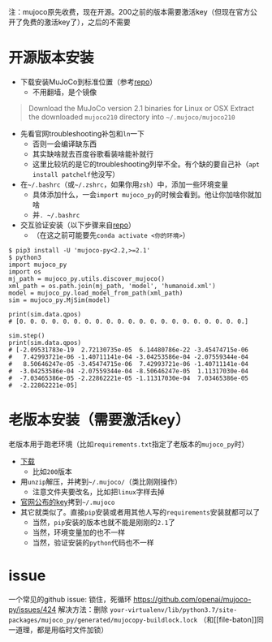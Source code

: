 注：mujoco原先收费，现在开源。200之前的版本需要激活key（但现在官方公开了免费的激活key了），之后的不需要
# 开源版本安装
- 下载安装MuJoCo到标准位置（参考[repo](https://gitcode.net/mirrors/openai/mujoco-py)）
  - 不用翻墙，是个镜像
> Download the MuJoCo version 2.1 binaries for Linux or OSX
> Extract the downloaded `mujoco210` directory into `~/.mujoco/mujoco210`
- 先看官网troubleshooting补包和`ln`一下
  - 否则一会编译缺东西
  - 其实缺啥就去百度谷歌看装啥能补就行
  - 这里比较坑的是它的troubleshooting列举不全。有个缺的要自己补（`apt install patchelf`他没写）
- 在`~/.bashrc`（或`~/.zshrc`，如果你用`zsh`）中，添加一些环境变量
  - 具体添加什么，一会`import mujoco_py`的时候会看到。他让你加啥你就加啥
  - 并`. ~/.bashrc`
- 交互验证安装（以下步骤来自[repo](https://gitcode.net/mirrors/openai/mujoco-py)）
  - （在这之前可能要先`conda activate <你的环境>`）
```shell
$ pip3 install -U 'mujoco-py<2.2,>=2.1'
$ python3
import mujoco_py
import os
mj_path = mujoco_py.utils.discover_mujoco()
xml_path = os.path.join(mj_path, 'model', 'humanoid.xml')
model = mujoco_py.load_model_from_path(xml_path)
sim = mujoco_py.MjSim(model)

print(sim.data.qpos)
# [0. 0. 0. 0. 0. 0. 0. 0. 0. 0. 0. 0. 0. 0. 0. 0. 0. 0. 0. 0. 0.]

sim.step()
print(sim.data.qpos)
# [-2.09531783e-19  2.72130735e-05  6.14480786e-22 -3.45474715e-06
#   7.42993721e-06 -1.40711141e-04 -3.04253586e-04 -2.07559344e-04
#   8.50646247e-05 -3.45474715e-06  7.42993721e-06 -1.40711141e-04
#  -3.04253586e-04 -2.07559344e-04 -8.50646247e-05  1.11317030e-04
#  -7.03465386e-05 -2.22862221e-05 -1.11317030e-04  7.03465386e-05
#  -2.22862221e-05]
```
# 老版本安装（需要激活key）
老版本用于跑老环境（比如`requirements.txt`指定了老版本的`mujoco_py`时）
- [下载](https://www.roboti.us/download.html)
  - 比如`200`版本
- 用`unzip`解压，并拷到`~/.mujoco/`（类比刚刚操作）
  - 注意文件夹要改名，比如把`linux`字样去掉
- [官网公布的key](https://www.roboti.us/license.html)拷到`~/.mujoco`
- 其它就类似了。直接`pip`安装或者用其他人写的`requirements`安装就都可以了
  - 当然，`pip`安装的版本也就不能是刚刚的`2.1`了
  - 当然，环境变量加的也不一样
  - 当然，验证安装的`python`代码也不一样
# issue
一个常见的github issue: 锁住，死循环
https://github.com/openai/mujoco-py/issues/424
解决方法：删除
`your-virtualenv/lib/python3.7/site-packages/mujoco_py/generated/mujocopy-buildlock.lock`
（和[[file-baton]]同一道理，都是用临时文件加锁）